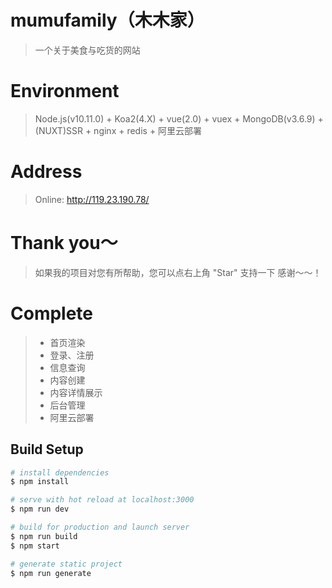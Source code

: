 # mumufamily（木木家）
> 一个关于美食与吃货的网站
# Environment
> Node.js(v10.11.0) + Koa2(4.X) + vue(2.0) + vuex + MongoDB(v3.6.9) + (NUXT)SSR + nginx + redis + 阿里云部署
#  Address
> Online: http://119.23.190.78/<br/>

#  Thank you～  
> 如果我的项目对您有所帮助，您可以点右上角 "Star" 支持一下 感谢～～！

#  Complete
> * 首页渲染
> * 登录、注册
> * 信息查询
> * 内容创建
> * 内容详情展示
> * 后台管理
> * 阿里云部署


## Build Setup

``` bash
# install dependencies
$ npm install

# serve with hot reload at localhost:3000
$ npm run dev

# build for production and launch server
$ npm run build
$ npm start

# generate static project
$ npm run generate
```
